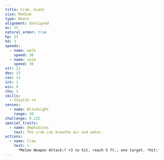 ```yaml
---
title: Crab, Giant
size: Medium
type: Beast
alignment: Unaligned
ac: 15
natural_armor: true
hp: 13
hd: 3
speeds:
  - name: walk
    speed: 30
  - name: swim
    speed: 30
str: 13
dex: 15
con: 11
int: 1
wis: 9
cha: 3
skills:
  - Stealth +4
senses:
  - name: Blindsight
    range: 30
challenge: 0.125
special_traits:
  - name: Amphibious
    text: The crab can breathe air and water.
actions:
  - name: Claw
    text: >
      *Melee Weapon Attack:* +3 to hit, reach 5 ft., one target. *Hit:* 4 (1d6 + 1) bludgeoning damage, and the target is grappled (escape DC 11). The crab has two claws, each of which can grapple only one target.
---
```

